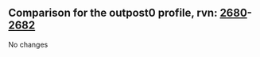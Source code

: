 ## Comparison for the outpost0 profile, rvn: [2680](https://github.com/PRO100KatYT/FortniteProfileRevisions/tree/main/profiles/outpost0/2680%20outpost0.json)-[2682](https://github.com/PRO100KatYT/FortniteProfileRevisions/tree/main/profiles/outpost0/2682%20outpost0.json)

No changes
